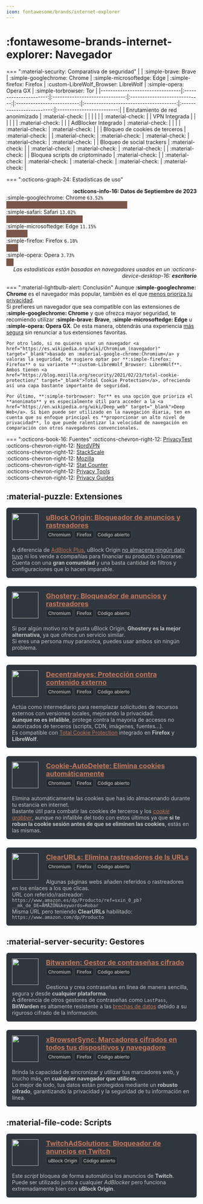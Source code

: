 ```yaml
---
icon: fontawesome/brands/internet-explorer
---
```


<style>
    /* CHARTS */
    .chart {
        width: 300px;
    }

    .bar {
        display: flex;
        align-items: center;
        width: 100%;
        height: 20px;
        margin-top: 1px;
    }
    /* KAWAII TABLE */
    .container {
        background-color:#2f363d;
        padding:5px 15px 1px;
        border-radius:6px;
        margin-bottom:22px;
    }
    img.app {
        width:70px;
        max-height:70px;
        float:left;
        margin:10px 20px 0 0
    }
    h3.app {
        font-size: 18px;
        margin-top: 10px;
    }
    a.app {
        color: #C1775C 
    }
    .tags {
        margin-top: -15px;
        margin-bottom: 20px
    }
    .tag {
        display:inline-block;
        margin:0;
        font-weight:500;
        text-align:center;
        text-decoration:none;
        border:0;
        border-radius:6px;
        appearance:none;
        color:#bebebe;
        background-color:#24292e;
        box-shadow:inset 0 0 0 1px var(--theme-ui-colors-border,#444d56);
        padding:4px 6px;
        font-size:12px
    }
    .desc {
        margin-top:5px;
        color: #ffffffb3 !important
    }

</style>

#  :fontawesome-brands-internet-explorer: Navegador




=== ":material-security: Comparativa de seguridad"
    |                                 | :simple-brave: Brave | :simple-googlechrome: Chrome | :simple-microsoftedge: Edge | :simple-firefox: Firefox | :custom-LibreWolf_Browser: LibreWolf | :simple-opera: Opera GX | :simple-torbrowser: Tor |
    |---------------------------------|:----------------------:|:------------------------------:|:-----------------------------:|:--------------------------:|:--------------------------------------:|:-------------------------:|:-------------------------:|
    | Enrutamiento de red anonimizado | :material-check:     |                              |                             |                          |                                      |                         | :material-check:        |
    | VPN Integrada                   |                      |                              |                             |                          |                                      | :material-check:        |                         |
    | AdBlocker Integrado             | :material-check:     |                              |                             |                          | :material-check:                     | :material-check:        |                         |
    | Bloqueo de cookies de terceros  | :material-check:     |                              | :material-check:            | :material-check:         | :material-check:                     | :material-check:        | :material-check:        |
    | Bloqueo de social trackers      | :material-check:     |                              | :material-check:            | :material-check:         | :material-check:                     |                         | :material-check:        |
    | Bloquea scripts de criptominado | :material-check:     |                              | :material-check:            | :material-check:         | :material-check:                     | :material-check:        | :material-check:        |

=== ":octicons-graph-24: Estadísticas de uso"
    <div style="text-align: right;">**:octicons-info-16: Datos de Septiembre de 2023**</div>
    <div class="bar-text" markdown="1">
    :simple-googlechrome: Chrome `63.52%`
    <div class="bar" style="width: 63.52%; background-color: #795649;"></div>
    </div>
    <div class="bar-text" markdown="1">
    :simple-safari: Safari `13.02%`
        <div class="bar" style="width: 40%; background-color: #795649;"></div>
    </div>
    <div class="bar-text" markdown="1">
    :simple-microsoftedge: Edge `11.15%`
        <div class="bar" style="width: 11.15%; background-color: #795649;"></div>
    </div>
    <div class="bar-text" markdown="1">
    :simple-firefox: Firefox `6.18%`
        <div class="bar" style="width: 6.18%; background-color: #795649;"></div>
    </div>
    <div class="bar-text" markdown="1">
    :simple-opera: Opera `3.73%`
        <div class="bar" style="width: 3.73%; background-color: #795649;"></div>
    </div>
    <div style="text-align: right;"><em>Las estadísticas están basadas en navegadores usados en un :octicons-device-desktop-16: <strong>escritorio</strong></em></div>


=== ":material-lightbulb-alert: Conclusión"
    Aunque **:simple-googlechrome: Chrome** es el navegador más popular, también es el que <ins>menos prioriza tu privacidad</ins>.  
    Si prefieres un navegador que sea compatible con las extensiones de **:simple-googlechrome: Chrome** y que ofrezca mayor seguridad, te recomiendo utilizar **:simple-brave: Brave**, **:simple-microsoftedge: Edge** u **:simple-opera: Opera GX**. De esta manera, obtendrás una experiencia <ins>más segura</ins> sin renunciar a tus extensiones favoritas.

    Por otro lado, si no quieres usar un navegador <a href="https://es.wikipedia.org/wiki/Chromium_(navegador)" target="_blank">basado en :material-google-chrome:Chromium</a> y valoras la seguridad, te sugiero optar por **:simple-firefox: Firefox** o su variante **:custom-LibreWolf_Browser: LibreWolf**. Ambos tienen <a href="https://blog.mozilla.org/security/2021/02/23/total-cookie-protection/" target="_blank">Total Cookie Protection</a>, ofreciendo así una capa bastante importante de seguridad.

    Por último, **:simple-torbrowser: Tor** es una opción que prioriza el **anonimato** y es especialmente útil para acceder a la <a href="https://en.wikipedia.org/wiki/Deep_web" target="_blank">Deep Web</a>. Si bien puede ser utilizado en la navegación diaria, ten en cuenta que su enfoque principal es **proporcionar un alto nivel de privacidad**, lo que puede ralentizar la velocidad de navegación en comparación con otros navegadores convencionales.



=== ":octicons-book-16: Fuentes"
    :octicons-chevron-right-12: <a href="https://privacytests.org/" target="_blank">PrivacyTest</a>  
    :octicons-chevron-right-12: <a href="https://nordvpn.com/blog/best-privacy-browser/" target="_blank">NordVPN</a>  
    :octicons-chevron-right-12: <a href="https://www.stackscale.com/blog/top-browsers-features-comparison-stats/#Comparing_web_browsers_features" target="_blank">StackScale</a>  
    :octicons-chevron-right-12: <a href="https://www.mozilla.org/en-US/firefox/browsers/compare/">Mozilla</a>     
    :octicons-chevron-right-12: <a href="https://gs.statcounter.com/browser-market-share/desktop/worldwide/#monthly-202208-202308">Stat Counter</a>  
    :octicons-chevron-right-12: <a href="https://www.privacytools.io/">Privacy Tools</a>  
    :octicons-chevron-right-12: <a href=" https://www.privacyguides.org/en/">Privacy Guides</a>  
    

## :material-puzzle: Extensiones

<div class="container">
    <img class="app" src="../img/ublock-origin.svg">
    <h3 class="app"><a href="https://ublockorigin.com/" target="_blank" class="app"><strong>uBlock Origin</strong>: Bloqueador de anuncios y rastreadores</a></h3>
    <div class="tags">
        <span class="tag">Chromium</span>
        <span class="tag">Firefox</span>
        <span class="tag">Código abierto</span>
    </div>
    <p class="desc">A diferencia de <a href="https://adblockplus.org/faq-privacy" target="_blank" class="app">AdBlock Plus</a>, uBlock Origin <ins>no almacena ningún dato tuyo</ins> ni los vende a compañías para financiar su producto o lucrarse. Cuenta con una <strong>gran comunidad</strong> y una basta cantidad de filtros y configuraciones que lo hacen imparable.</p>
</div>

<div class="container">
    <img class="app" src="../img/ghostery.svg">
    <h3 class="app"><a href="https://www.ghostery.com/" target="_blank" class="app"><strong>Ghostery</strong>: Bloqueador de anuncios y rastreadores</a></h3>
    <div class="tags">
        <span class="tag">Chromium</span>
        <span class="tag">Firefox</span>
        <span class="tag">Código abierto</span>
    </div>
    <p class="desc">Si por algún motivo no te gusta uBlock Origin, <strong>Ghostery es la mejor alternativa</strong>, ya que ofrece un servicio similar. <br/>Si eres una persona muy paranoica, puedes usar ambos sin ningún problema.</p> 
</div>

<div class="container">
    <img class="app" src="../img/decentraleyes.svg">
    <h3 class="app"><a href="https://decentraleyes.org/" target="_blank" class="app"><strong>Decentraleyes</strong>: Protección contra contenido externo</a></h3>
    <div class="tags">
        <span class="tag">Chromium</span>
        <span class="tag">Firefox</span>
        <span class="tag">Código abierto</span>
    </div>
    <p class="desc">Actúa como intermediario para reemplazar solicitudes de recursos externos con versiones locales, mejorando la privacidad.
    <br/><strong>Aunque no es infalible</strong>, protege contra la mayoría de accesos no autorizados de terceros (scripts, CDN, imágenes, fuentes...).<br/>
    Es compatible con <a href="https://blog.mozilla.org/security/2021/02/23/total-cookie-protection/" target="_blank" class="app">Total Cookie Protection</a> integrado en <strong>Firefox</strong> y <strong>LibreWolf</strong>.
    </p> 
</div>

<div class="container">
    <img class="app" src="../img/cookie-autodelete.png">
    <h3 class="app"><a href="https://github.com/Cookie-AutoDelete/Cookie-AutoDelete" target="_blank" class="app"><strong>Cookie-AutoDelete</strong>: Elimina cookies automáticamente</a></h3>
    <div class="tags">
        <span class="tag">Chromium</span>
        <span class="tag">Firefox</span>
        <span class="tag">Código abierto</span>
    </div>
    <p class="desc">Elimina automáticamente las cookies que has ido almacenando durante tu estancia en internet.<br/>
    Bastante útil para combatir las cookies de terceros y los <a href="https://es.wikipedia.org/wiki/Secuestro_de_sesi%C3%B3n" target="_blank" class="app"><em>cookie grabber</em></a>, aunque no infalible del todo con estos últimos ya que <strong>si te roban la cookie sesión antes de que se eliminen las cookies</strong>, estás en las mismas.
    </p> 
</div>

<div class="container">
    <img class="app" src="../img/clearurls.svg">
    <h3 class="app"><a href="https://github.com/ClearURLs/Addon" target="_blank" class="app"><strong>ClearURLs</strong>: Elimina rastreadores de ls URLs</a></h3>
    <div class="tags">
        <span class="tag">Chromium</span>
        <span class="tag">Firefox</span>
        <span class="tag">Código abierto</span>
    </div>
    <p class="desc">
        Algunas páginas webs añaden referidos o rastreadores en los enlaces a los que clicas.<br/>
        URL con referido/rastreador: <code>https://www.amazon.es/dp/Producto/ref=sxin_0_pb?__mk_de_DE=ÅMÅŽÕÑ&keywords=Robar</code><br/>
        Misma URL pero teniendo <strong>ClearURLs</strong> habilitado: <code>https://www.amazon.com/dp/Producto</code>
    </p> 
</div>

## :material-server-security: Gestores
<div class="container">
    <img class="app" src="../img/bitwarden.svg">
    <h3 class="app"><a href="https://bitwarden.com/" target="_blank" class="app"><strong>Bitwarden</strong>: Gestor de contraseñas cifrado</a></h3>
    <div class="tags">
        <span class="tag">Chromium</span>
        <span class="tag">Firefox</span>
        <span class="tag">Código abierto</span>
    </div>
    <p class="desc">
        Gestiona y crea contraseñas en línea de manera sencilla, segura y desde <strong>cualquier plataforma</strong>. 
        <br/>A diferencia de otros gestores de contraseñas como <code>LastPass</code>, <strong>BitWarden</strong> es altamente resistente a las <a href="https://es.wikipedia.org/wiki/Violaci%C3%B3n_de_datos" target="_blank" class="app">brechas de datos</a> debido a su riguroso cifrado de la información.
    </p> 
</div>

<div class="container">
    <img class="app" src="../img/xbrowsersync.svg">
    <h3 class="app"><a href="https://www.xbrowsersync.org/" target="_blank" class="app"><strong>xBrowserSync</strong>: Marcadores cifrados en todos tus dispositivos y navegadore</a></h3>
    <div class="tags">
        <span class="tag">Chromium</span>
        <span class="tag">Firefox</span>
        <span class="tag">Código abierto</span>
    </div>
    <p class="desc">
        Brinda la capacidad de sincronizar y utilizar tus marcadores web, y mucho más, en <strong>cualquier navegador que utilices</strong>.<br/>
        Lo mejor de todo, tus datos están protegidos mediante un <strong>robusto cifrado</strong>, garantizando la privacidad y la seguridad de tu información en línea.
    </p> 
</div>


## :material-file-code: Scripts

<div class="container">
    <img class="app" src="../img/twitch.svg">
    <h3 class="app"><a href="https://github.com/pixeltris/TwitchAdSolutions" target="_blank" class="app"><strong>TwitchAdSolutions</strong>: Bloqueador de anuncios en Twitch</a></h3>
    <div class="tags">
        <span class="tag">uBlock Origin</span>
        <span class="tag">Código abierto</span>
    </div>
    <p class="desc">
        Este <em>script</em> bloquea de forma automática los anuncios de <strong>Twitch</strong>.<br/>
        Puede ser utilizado junto a cualquier <em>AdBlocker</em> pero funciona extremadamente bien con <strong>uBlock Origin</strong>.
    </p> 
</div>


